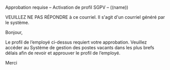 Approbation requise – Activation de profil SGPV – ((name))


VEUILLEZ NE PAS RÉPONDRE à ce courriel. Il s'agit d'un courriel généré par le système. 

Bonjour,

Le profil de l’employé ci-dessus requiert votre approbation. Veuillez accéder au Système de gestion des postes vacants dans les plus brefs délais afin de revoir et approuver le profil de l’employé.

Merci
